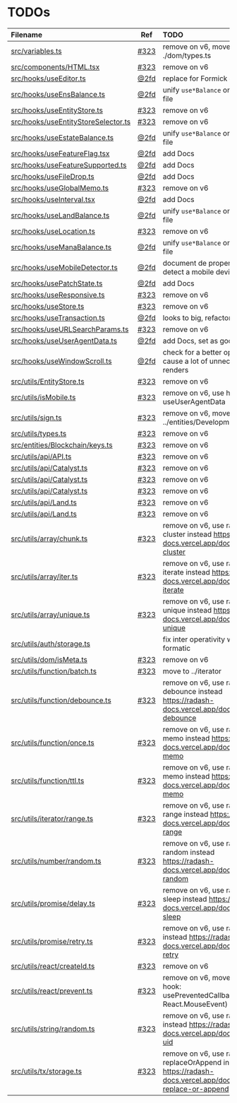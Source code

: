 # TODOs

| Filename                                                                      |                                  Ref                                   | TODO                                                                                                         |
| :---------------------------------------------------------------------------- | :--------------------------------------------------------------------: | :----------------------------------------------------------------------------------------------------------- |
| [src/variables.ts](src/variables.ts#L1)                                       | [#323](https://github.com/decentraland/decentraland-gatsby/issues/323) | remove on v6, move to ./dom/types.ts                                                                         |
| [src/components/HTML.tsx](src/components/HTML.tsx#L1)                         | [#323](https://github.com/decentraland/decentraland-gatsby/issues/323) | remove on v6                                                                                                 |
| [src/hooks/useEditor.ts](src/hooks/useEditor.ts#L1)                           |                     [@2fd](https://github.com/2fd)                     | replace for Formick on v6                                                                                    |
| [src/hooks/useEnsBalance.ts](src/hooks/useEnsBalance.ts#L1)                   |                     [@2fd](https://github.com/2fd)                     | unify `use*Balance` on a single file                                                                         |
| [src/hooks/useEntityStore.ts](src/hooks/useEntityStore.ts#L1)                 | [#323](https://github.com/decentraland/decentraland-gatsby/issues/323) | remove on v6                                                                                                 |
| [src/hooks/useEntityStoreSelector.ts](src/hooks/useEntityStoreSelector.ts#L1) | [#323](https://github.com/decentraland/decentraland-gatsby/issues/323) | remove on v6                                                                                                 |
| [src/hooks/useEstateBalance.ts](src/hooks/useEstateBalance.ts#L1)             |                     [@2fd](https://github.com/2fd)                     | unify `use*Balance` on a single file                                                                         |
| [src/hooks/useFeatureFlag.tsx](src/hooks/useFeatureFlag.tsx#L1)               |                     [@2fd](https://github.com/2fd)                     | add Docs                                                                                                     |
| [src/hooks/useFeatureSupported.ts](src/hooks/useFeatureSupported.ts#L1)       |                     [@2fd](https://github.com/2fd)                     | add Docs                                                                                                     |
| [src/hooks/useFileDrop.ts](src/hooks/useFileDrop.ts#L1)                       |                     [@2fd](https://github.com/2fd)                     | add Docs                                                                                                     |
| [src/hooks/useGlobalMemo.ts](src/hooks/useGlobalMemo.ts#L1)                   | [#323](https://github.com/decentraland/decentraland-gatsby/issues/323) | remove on v6                                                                                                 |
| [src/hooks/useInterval.tsx](src/hooks/useInterval.tsx#L1)                     |                     [@2fd](https://github.com/2fd)                     | add Docs                                                                                                     |
| [src/hooks/useLandBalance.ts](src/hooks/useLandBalance.ts#L1)                 |                     [@2fd](https://github.com/2fd)                     | unify `use*Balance` on a single file                                                                         |
| [src/hooks/useLocation.ts](src/hooks/useLocation.ts#L1)                       | [#323](https://github.com/decentraland/decentraland-gatsby/issues/323) | remove on v6                                                                                                 |
| [src/hooks/useManaBalance.ts](src/hooks/useManaBalance.ts#L1)                 |                     [@2fd](https://github.com/2fd)                     | unify `use*Balance` on a single file                                                                         |
| [src/hooks/useMobileDetector.ts](src/hooks/useMobileDetector.ts#L1)           |                     [@2fd](https://github.com/2fd)                     | document de proper way to detect a mobile device                                                             |
| [src/hooks/usePatchState.ts](src/hooks/usePatchState.ts#L1)                   |                     [@2fd](https://github.com/2fd)                     | add Docs                                                                                                     |
| [src/hooks/useResponsive.ts](src/hooks/useResponsive.ts#L1)                   | [#323](https://github.com/decentraland/decentraland-gatsby/issues/323) | remove on v6                                                                                                 |
| [src/hooks/useStore.ts](src/hooks/useStore.ts#L1)                             | [#323](https://github.com/decentraland/decentraland-gatsby/issues/323) | remove on v6                                                                                                 |
| [src/hooks/useTransaction.ts](src/hooks/useTransaction.ts#L1)                 |                     [@2fd](https://github.com/2fd)                     | looks to big, refactor?                                                                                      |
| [src/hooks/useURLSearchParams.ts](src/hooks/useURLSearchParams.ts#L1)         | [#323](https://github.com/decentraland/decentraland-gatsby/issues/323) | remove on v6                                                                                                 |
| [src/hooks/useUserAgentData.ts](src/hooks/useUserAgentData.ts#L1)             |                     [@2fd](https://github.com/2fd)                     | add Docs, set as good practice                                                                               |
| [src/hooks/useWindowScroll.ts](src/hooks/useWindowScroll.ts#L1)               |                     [@2fd](https://github.com/2fd)                     | check for a better options, may cause a lot of unnecessary re renders                                        |
| [src/utils/EntityStore.ts](src/utils/EntityStore.ts#L1)                       | [#323](https://github.com/decentraland/decentraland-gatsby/issues/323) | remove on v6                                                                                                 |
| [src/utils/isMobile.ts](src/utils/isMobile.ts#L1)                             | [#323](https://github.com/decentraland/decentraland-gatsby/issues/323) | remove on v6, use hook useUserAgentData                                                                      |
| [src/utils/sign.ts](src/utils/sign.ts#L1)                                     | [#323](https://github.com/decentraland/decentraland-gatsby/issues/323) | remove on v6, move it to ../entities/Development                                                             |
| [src/utils/types.ts](src/utils/types.ts#L1)                                   | [#323](https://github.com/decentraland/decentraland-gatsby/issues/323) | remove on v6                                                                                                 |
| [src/entities/Blockchain/keys.ts](src/entities/Blockchain/keys.ts#L1)         | [#323](https://github.com/decentraland/decentraland-gatsby/issues/323) | remove on v6                                                                                                 |
| [src/utils/api/API.ts](src/utils/api/API.ts#L17)                              | [#323](https://github.com/decentraland/decentraland-gatsby/issues/323) | remove on v6                                                                                                 |
| [src/utils/api/Catalyst.ts](src/utils/api/Catalyst.ts#L56)                    | [#323](https://github.com/decentraland/decentraland-gatsby/issues/323) | remove on v6                                                                                                 |
| [src/utils/api/Catalyst.ts](src/utils/api/Catalyst.ts#L68)                    | [#323](https://github.com/decentraland/decentraland-gatsby/issues/323) | remove on v6                                                                                                 |
| [src/utils/api/Catalyst.ts](src/utils/api/Catalyst.ts#L110)                   | [#323](https://github.com/decentraland/decentraland-gatsby/issues/323) | remove on v6                                                                                                 |
| [src/utils/api/Land.ts](src/utils/api/Land.ts#L103)                           | [#323](https://github.com/decentraland/decentraland-gatsby/issues/323) | remove on v6                                                                                                 |
| [src/utils/api/Land.ts](src/utils/api/Land.ts#L115)                           | [#323](https://github.com/decentraland/decentraland-gatsby/issues/323) | remove on v6                                                                                                 |
| [src/utils/array/chunk.ts](src/utils/array/chunk.ts#L1)                       | [#323](https://github.com/decentraland/decentraland-gatsby/issues/323) | remove on v6, use radash cluster instead https://radash-docs.vercel.app/docs/array-cluster                   |
| [src/utils/array/iter.ts](src/utils/array/iter.ts#L1)                         | [#323](https://github.com/decentraland/decentraland-gatsby/issues/323) | remove on v6, use radash iterate instead https://radash-docs.vercel.app/docs/array-iterate                   |
| [src/utils/array/unique.ts](src/utils/array/unique.ts#L1)                     | [#323](https://github.com/decentraland/decentraland-gatsby/issues/323) | remove on v6, use radash unique instead https://radash-docs.vercel.app/docs/array-unique                     |
| [src/utils/auth/storage.ts](src/utils/auth/storage.ts#L17)                    |                                                                        | fix inter operativity with formatic                                                                          |
| [src/utils/dom/isMeta.ts](src/utils/dom/isMeta.ts#L1)                         | [#323](https://github.com/decentraland/decentraland-gatsby/issues/323) | remove on v6                                                                                                 |
| [src/utils/function/batch.ts](src/utils/function/batch.ts#L1)                 | [#323](https://github.com/decentraland/decentraland-gatsby/issues/323) | move to ../iterator                                                                                          |
| [src/utils/function/debounce.ts](src/utils/function/debounce.ts#L1)           | [#323](https://github.com/decentraland/decentraland-gatsby/issues/323) | remove on v6, use radash debounce instead https://radash-docs.vercel.app/docs/curry-debounce                 |
| [src/utils/function/once.ts](src/utils/function/once.ts#L1)                   | [#323](https://github.com/decentraland/decentraland-gatsby/issues/323) | remove on v6, use radash memo instead https://radash-docs.vercel.app/docs/curry-memo                         |
| [src/utils/function/ttl.ts](src/utils/function/ttl.ts#L1)                     | [#323](https://github.com/decentraland/decentraland-gatsby/issues/323) | remove on v6, use radash memo instead https://radash-docs.vercel.app/docs/curry-memo                         |
| [src/utils/iterator/range.ts](src/utils/iterator/range.ts#L1)                 | [#323](https://github.com/decentraland/decentraland-gatsby/issues/323) | remove on v6, use radash range instead https://radash-docs.vercel.app/docs/curry-range                       |
| [src/utils/number/random.ts](src/utils/number/random.ts#L1)                   | [#323](https://github.com/decentraland/decentraland-gatsby/issues/323) | remove on v6, use radash random instead https://radash-docs.vercel.app/docs/random-random                    |
| [src/utils/promise/delay.ts](src/utils/promise/delay.ts#L1)                   | [#323](https://github.com/decentraland/decentraland-gatsby/issues/323) | remove on v6, use radash sleep instead https://radash-docs.vercel.app/docs/async-sleep                       |
| [src/utils/promise/retry.ts](src/utils/promise/retry.ts#L1)                   | [#323](https://github.com/decentraland/decentraland-gatsby/issues/323) | remove on v6, use radash retry instead https://radash-docs.vercel.app/docs/async-retry                       |
| [src/utils/react/createId.ts](src/utils/react/createId.ts#L1)                 | [#323](https://github.com/decentraland/decentraland-gatsby/issues/323) | remove on v6                                                                                                 |
| [src/utils/react/prevent.ts](src/utils/react/prevent.ts#L1)                   | [#323](https://github.com/decentraland/decentraland-gatsby/issues/323) | remove on v6, move it into a hook: usePreventedCallback((e: React.MouseEvent<any>) => any)                   |
| [src/utils/string/random.ts](src/utils/string/random.ts#L1)                   | [#323](https://github.com/decentraland/decentraland-gatsby/issues/323) | remove on v6, use radash uid instead https://radash-docs.vercel.app/docs/random-uid                          |
| [src/utils/tx/storage.ts](src/utils/tx/storage.ts#L12)                        | [#323](https://github.com/decentraland/decentraland-gatsby/issues/323) | remove on v6, use radash replaceOrAppend instead https://radash-docs.vercel.app/docs/array-replace-or-append |
